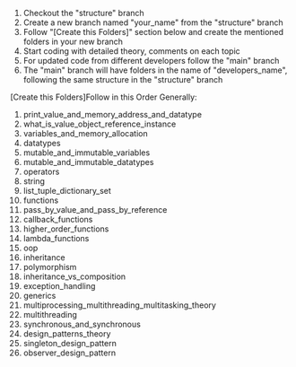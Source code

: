 1. Checkout the "structure" branch
2. Create a new branch named "your_name" from the "structure" branch
3. Follow "[Create this Folders]" section below and create the mentioned folders in your new branch
4. Start coding with detailed theory, comments on each topic
5. For updated code from different developers follow the "main" branch
6. The "main" branch will have folders in the name of "developers_name", following the same structure in the "structure" branch 

[Create this Folders]Follow in this Order Generally:
1. print_value_and_memory_address_and_datatype
2. what_is_value_object_reference_instance
3. variables_and_memory_allocation
4. datatypes
5. mutable_and_immutable_variables
6. mutable_and_immutable_datatypes
7. operators
8. string
9. list_tuple_dictionary_set
10. functions
11. pass_by_value_and_pass_by_reference
12. callback_functions
13. higher_order_functions
14. lambda_functions
15. oop
16. inheritance
17. polymorphism
18. inheritance_vs_composition
19. exception_handling
20. generics
21. multiprocessing_multithreading_multitasking_theory
22. multithreading
23. synchronous_and_synchronous
24. design_patterns_theory
25. singleton_design_pattern
26. observer_design_pattern

